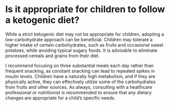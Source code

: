 # Is it appropriate for children to follow a ketogenic diet?

While a strict ketogenic diet may not be appropriate for children, adopting a low-carbohydrate approach can be beneficial. Children may tolerate a higher intake of certain carbohydrates, such as fruits and occasional sweet potatoes, while avoiding typical sugary foods. It is advisable to eliminate processed cereals and grains from their diet.

I recommend focusing on three substantial meals each day rather than frequent snacking, as constant snacking can lead to repeated spikes in insulin levels. Children have a naturally high metabolism, and if they are physically active, they can effectively utilize some of the carbohydrates from fruits and other sources. As always, consulting with a healthcare professional or nutritionist is recommended to ensure that any dietary changes are appropriate for a child’s specific needs.